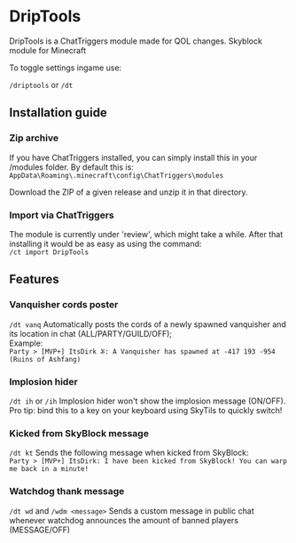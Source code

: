# DripTools 

DripTools is a ChatTriggers module made for QOL changes. Skyblock module for Minecraft

To toggle settings ingame use:

`/driptools` or `/dt`


## Installation guide
### Zip archive
If you have ChatTriggers installed, you can simply install this in your /modules folder. By default this is: <br>
`AppData\Roaming\.minecraft\config\ChatTriggers\modules`

Download the ZIP of a given release and unzip it in that directory. 

### Import via ChatTriggers
The module is currently under 'review', which might take a while. After that installing it would be as easy as using the command: <br>
`/ct import DripTools`

## Features

### Vanquisher cords poster 
`/dt vanq`
Automatically posts the cords of a newly spawned vanquisher and its location in chat (ALL/PARTY/GUILD/OFF); <br>
Example: <br>
`Party > [MVP+] ItsDirk ቾ: A Vanquisher has spawned at -417 193 -954 (Ruins of Ashfang)`

### Implosion hider
`/dt ih` or `/ih`
Implosion hider won't show the implosion message (ON/OFF). Pro tip: bind this to a key on your keyboard using SkyTils to quickly switch!<br>

### Kicked from SkyBlock message
`/dt kt`
Sends the following message when kicked from SkyBlock: <br>
`Party > [MVP+] ItsDirk: I have been kicked from SkyBlock! You can warp me back in a minute!`

### Watchdog thank message
`/dt wd` and `/wdm <message>`
Sends a custom message in public chat whenever watchdog announces the amount of banned players (MESSAGE/OFF)

